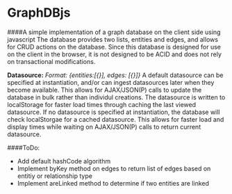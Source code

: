 GraphDBjs
=========

####A simple implementation of a graph database on the client side using javascript
The database provides two lists, entities and edges, and allows for CRUD actions on the database. Since this database is designed for use on the client in the browser, it is not designed to be ACID and does not rely on transactional modifications. 

**Datasource:** 
*Format: {entities:[{}], edges: [{}]}*
A default datasource can be specified at instantiation, and/or can ingest datasources later when they become available. This allows for AJAX/JSON(P) calls to update the database in bulk rather than individul creations. The datasource is written to localStorage for faster load times through caching the last viewed datasource. If no datasource is specified at instantiation, the database will check localStorgae for a cached datasource. This allows for faster load and display times while waiting on AJAX/JSON(P) calls to return current datasource.

####ToDo:
+ Add default hashCode algorithm
+ Implement byKey method on edges to return list of edges based on entitiy or relationship type
+ Implement areLinked method to determine if two entities are linked
